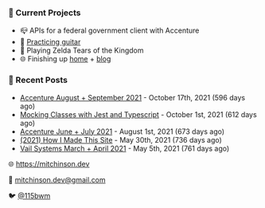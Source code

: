 ### 📌 Current Projects
- 📪 APIs for a federal government client with Accenture
- 🎸 [Practicing guitar](https://soundcloud.com/115bwm/ambulance-holden-tape)
- 👾 Playing Zelda Tears of the Kingdom
- 🌐 Finishing up [home](http://home.mitchinson.dev) + [blog](http://blog.mitchinson.dev)

### 📝 Recent Posts

- [Accenture August + September 2021](https://blog.mitchinson.dev/pillar/aug-sep-21) - October 17th, 2021 (596 days ago)
- [Mocking Classes with Jest and Typescript](https://blog.mitchinson.dev/jest-typescript-mocks) - October 1st, 2021 (612 days ago)
- [Accenture June + July 2021](https://blog.mitchinson.dev/pillar/june-july-21) - August 1st, 2021 (673 days ago)
- [(2021) How I Made This Site](https://blog.mitchinson.dev/About-This-Site) - May 30th, 2021 (736 days ago)
- [Vail Systems March + April 2021](https://blog.mitchinson.dev/vail-march-april-2021) - May 5th, 2021 (761 days ago)

🌐 https://mitchinson.dev

💌 mitchinson.dev@gmail.com

🐦 [@115bwm](https://twitter.com/115bwm)